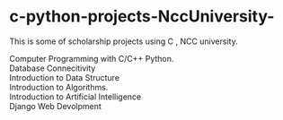 # c-python-projects-NccUniversity-
This is some of scholarship projects using C , NCC university. 

Computer Programming with C/C++ Python.  
Database Connecitivity  
Introduction to Data Structure  
Introduction to Algorithms.  
Introduction to Artificial Intelligence  
Django Web Devolpment  


